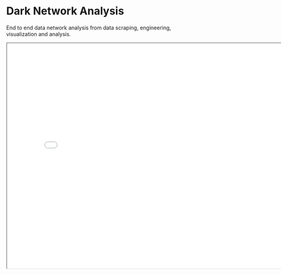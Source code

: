# Dark Network Analysis

End to end data network analysis from data scraping, engineering, visualization and analysis.

<iframe src="Viz\dark_cleaned.html" width="800" height="600"></iframe>


